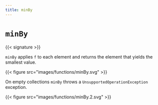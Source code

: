```yaml
---
title: minBy
---
```


# `minBy`

{{< signature >}}

`minBy` applies `f` to each element and returns the element that yields the smallest value.

{{< figure src="images/functions/minBy.svg" >}}

On empty collections `minBy` throws a `UnsupportedOperationException` exception.

{{< figure src="images/functions/minBy.2.svg" >}}
